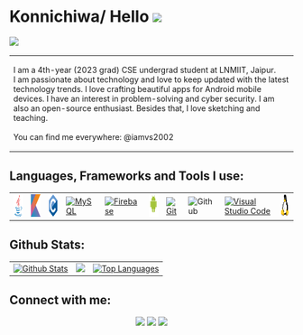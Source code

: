 # Konnichiwa/ Hello <img src="https://raw.githubusercontent.com/MartinHeinz/MartinHeinz/master/wave.gif" width="30px">

![](https://komarev.com/ghpvc/?username=iamvs-2002&color=green)


<table>
  <tr>
    <td valign="center">
      <p>
        I am a 4th-year (2023 grad) CSE undergrad student at LNMIIT, Jaipur. <br/>
        I am passionate about technology and love to keep updated with the latest technology trends. 
        I love crafting beautiful apps for Android mobile devices. I have an interest in problem-solving and cyber security. 
        I am also an open-source enthusiast. Besides that, I love sketching and teaching. <br/><br/>
        You can find me everywhere: @iamvs2002 <br/>
      </p>
    </td>
  </tr>
</table>





## Languages, Frameworks and Tools I use:
  <table>
    <tr>
      <td>
        <a href="https://www.java.com" target="_blank"> 
          <img src="https://raw.githubusercontent.com/devicons/devicon/master/icons/java/java-original.svg" alt="Java" width="40" height="40"/> 
        </a> 
      </td>
      <td>
        <a href="https://kotlinlang.org/" target="_blank"> 
          <img src="https://raw.githubusercontent.com/devicons/devicon/master/icons/kotlin/kotlin-original.svg" alt="Kotlin" width="40" height="40"/> 
        </a> 
      </td>
      <td>
        <a href="https://www.cprogramming.com/" target="_blank"> 
          <img src="https://raw.githubusercontent.com/devicons/devicon/master/icons/c/c-original.svg" alt="C" width="40" height="40"/> 
        </a> 
      </td>
      <td>
        <a href="https://www.mysql.com/"><img alt="MySQL" src="https://img.shields.io/badge/MySQL-00000F?style=flat&logo=mysql&logoColor=white"></a>
      </td>
      <td>
        <a href="https://firebase.google.com/"><img alt="Firebase" src ="https://img.shields.io/badge/Firebase-ffca28?style=flate&logo=firebase&logoColor=black"></a>
      </td>
      <td>
        <a href="https://developer.android.com" target="_blank"> 
          <img src="https://raw.githubusercontent.com/devicons/devicon/master/icons/android/android-original-wordmark.svg" alt="android" width="40" height="40"/> 
        </a> 
      </td>
      <td>
        <a href="#"><img alt="Git" src="https://img.shields.io/badge/Git%20-%23F05033.svg?logo=git&logoColor=white"></a>
      </td>
      <td>
        <img alt="Github" src="https://img.shields.io/badge/-GitHub-05122A?style=flat&logo=github">
      </td>
      <td>
          <a href="#"><img alt="Visual Studio Code" src="https://img.shields.io/badge/Visual%20Studio%20Code-0078d7.svg?logo=visual-studio-code&logoColor=white"></a>
      </td>
      <td>
        <a href="https://www.linux.org/" target="_blank"> 
          <img src="https://raw.githubusercontent.com/devicons/devicon/master/icons/linux/linux-original.svg" alt="Linux" width="40" height="40"/> 
        </a> 
      </td>
    </tr>
  </table>





## Github Stats:

<table>
  <tr>
    <td>
       <a href="https://github.com/iamvs-2002"><img alt="Github Stats" src="https://github-readme-stats.vercel.app/api?username=iamvs-2002&show_icons=true&count_private=true&theme=react&hide_border=true&bg_color=1d2a3a" /></a>
    </td>
    <td>
       <a href="http://www.github.com/iamvs-2002"><img src="https://github-readme-streak-stats.herokuapp.com/?user=iamvs-2002&stroke=ffffff&background=1d2a3a&ring=5BCDEC&fire=5BCDEC&currStreakNum=ffffff&currStreakLabel=5BCDEC&sideNums=ffffff&sideLabels=ffffff&dates=ffffff&hide_border=true" /></a>
    </td>
    <td>
      <a href="https://github.com/iamvs-2002"><img alt="Top Languages" src="https://github-readme-stats.vercel.app/api/top-langs/?username=iamvs-2002&langs_count=8&count_private=true&layout=compact&theme=react&hide_border=true&bg_color=1d2a3a"/></a>
    </td>
  </tr>
</table>



## Connect with me:

<p align="center">
  <a href = "https://www.linkedin.com/in/iamvs2002"><img src="https://img.icons8.com/fluent/48/000000/linkedin.png"/></a>
  <a href = "https://twitter.com/iamvs2002"><img src="https://img.icons8.com/fluent/48/000000/twitter.png"/></a>
  <a href = "https://www.instagram.com/iamvs2002"><img src="https://img.icons8.com/fluent/48/000000/instagram-new.png"/></a>
</p>
